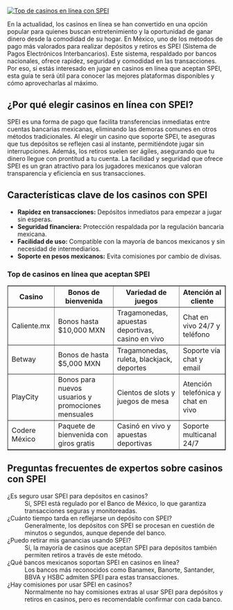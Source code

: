[![Top de casinos en línea con SPEI](https://123-caf.pages.dev/gitsignup.png)](https://vrmoo.ru/Bt82HjjY)

<p>En la actualidad, los casinos en línea se han convertido en una opción popular para quienes buscan entretenimiento y la oportunidad de ganar dinero desde la comodidad de su hogar. En México, uno de los métodos de pago más valorados para realizar depósitos y retiros es SPEI (Sistema de Pagos Electrónicos Interbancarios). Este sistema, respaldado por bancos nacionales, ofrece rapidez, seguridad y comodidad en las transacciones. Por eso, si estás interesado en jugar en casinos en línea que aceptan SPEI, esta guía te será útil para conocer las mejores plataformas disponibles y cómo aprovecharlas al máximo.</p>  <h2>¿Por qué elegir casinos en línea con SPEI?</h2> <p>SPEI es una forma de pago que facilita transferencias inmediatas entre cuentas bancarias mexicanas, eliminando las demoras comunes en otros métodos tradicionales. Al elegir un casino que soporte SPEI, te aseguras que tus depósitos se reflejen casi al instante, permitiéndote jugar sin interrupciones. Además, los retiros suelen ser ágiles, asegurando que tu dinero llegue con prontitud a tu cuenta. La facilidad y seguridad que ofrece SPEI es un gran atractivo para los jugadores mexicanos que valoran transparencia y eficiencia en sus transacciones.</p>  <h2>Características clave de los casinos con SPEI</h2> <ul>   <li><strong>Rapidez en transacciones:</strong> Depósitos inmediatos para empezar a jugar sin esperas.</li>   <li><strong>Seguridad financiera:</strong> Protección respaldada por la regulación bancaria mexicana.</li>   <li><strong>Facilidad de uso:</strong> Compatible con la mayoría de bancos mexicanos y sin necesidad de intermediarios.</li>   <li><strong>Soporte en pesos mexicanos:</strong> Evita comisiones por cambio de divisas.</li> </ul>  <h3>Top de casinos en línea que aceptan SPEI</h3> <table border="1" cellpadding="5" cellspacing="0">   <thead>     <tr>       <th>Casino</th>       <th>Bonos de bienvenida</th>       <th>Variedad de juegos</th>       <th>Atención al cliente</th>     </tr>   </thead>   <tbody>     <tr>       <td>Caliente.mx</td>       <td>Bonos hasta $10,000 MXN</td>       <td>Tragamonedas, apuestas deportivas, casino en vivo</td>       <td>Chat en vivo 24/7 y teléfono</td>     </tr>     <tr>       <td>Betway</td>       <td>Bonos de hasta $5,000 MXN</td>       <td>Tragamonedas, ruleta, blackjack, deportes</td>       <td>Soporte vía chat y email</td>     </tr>     <tr>       <td>PlayCity</td>       <td>Bonos para nuevos usuarios y promociones mensuales</td>       <td>Cientos de slots y juegos de mesa</td>       <td>Atención telefónica y chat en vivo</td>     </tr>     <tr>       <td>Codere México</td>       <td>Paquete de bienvenida con giros gratis</td>       <td>Casinó en vivo y apuestas deportivas</td>       <td>Soporte multicanal 24/7</td>     </tr>   </tbody> </table>  <h2>Preguntas frecuentes de expertos sobre casinos con SPEI</h2> <dl>   <dt>¿Es seguro usar SPEI para depósitos en casinos?</dt>   <dd>Sí, SPEI está regulado por el Banco de México, lo que garantiza transacciones seguras y monitoreadas.</dd>    <dt>¿Cuánto tiempo tarda en reflejarse un depósito con SPEI?</dt>   <dd>Generalmente, los depósitos con SPEI se procesan en cuestión de minutos o segundos, aunque depende del banco.</dd>    <dt>¿Puedo retirar mis ganancias usando SPEI?</dt>   <dd>Sí, la mayoría de casinos que aceptan SPEI para depósitos también permiten retiros a través de este método.</dd>    <dt>¿Qué bancos mexicanos soportan SPEI en casinos en línea?</dt>   <dd>Los bancos más reconocidos como Banamex, Banorte, Santander, BBVA y HSBC admiten SPEI para estas transacciones.</dd>    <dt>¿Hay comisiones por usar SPEI en casinos?</dt>   <dd>Normalmente no hay comisiones extras al usar SPEI para depósitos y retiros en casinos, pero es recomendable confirmar con cada banco.</dd> </dl>
